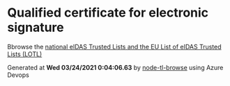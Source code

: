 # Qualified certificate for electronic signature 
 Bbrowse the [national eIDAS Trusted Lists and the EU List of eIDAS Trusted Lists (LOTL)](https://webgate.ec.europa.eu/tl-browser/#/) 
 
 
Generated at **Wed 03/24/2021  0:04:06.63** by [node-tl-browse](https://github.com/ymedlop/node-tl-browser) using Azure Devops 
